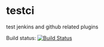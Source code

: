 testci
======

test jenkins and github related plugins

Build status: [![Build Status](http://lwbsd.cs.nctu.edu.tw:8180/jenkins/buildStatus/icon?job=lwhsu_testci)](http://lwbsd.cs.nctu.edu.tw:8180/jenkins/job/lwhsu_testci/)
